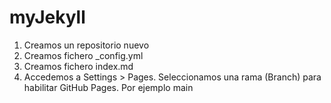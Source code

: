 # myJekyll

1. Creamos un repositorio nuevo
2. Creamos fichero _config.yml
3. Creamos fichero index.md
4. Accedemos a  Settings > Pages. Seleccionamos una rama (Branch) para habilitar GitHub Pages. Por ejemplo main
